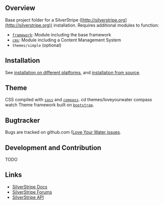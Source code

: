 ## Overview

Base project folder for a SilverStripe ([http://silverstripe.org](http://silverstripe.org)) installation. Requires additional modules to function:

 * [`framework`](http://github.com/silverstripe/silverstripe-framework): Module including the base framework
 * [`cms`](http://github.com/silverstripe/silverstripe-cms): Module including a Content Management System
 * `themes/simple` (optional)

## Installation ##

See [installation on different platforms](http://doc.silverstripe.org/framework/en/installation/),
and [installation from source](http://doc.silverstripe.org/framework/en/installation/from-source).

## Theme ##

CSS compiled with [`sass`](http://sass-lang.com/) and [`compass`](http://compass-style.org/).
	cd themes/loveyourwater
	compass watch
Theme framework built on [`bootstrap`](http://getbootstrap.com/).

## Bugtracker ##

Bugs are tracked on github.com ([Love Your Water issues](https://github.com/SustainableCoastlines/loveyourwater_3/issues).

## Development and Contribution ##

TODO

## Links ##

 * [SilverStripe Docs](http://doc.silverstripe.org/)
 * [SilverStripe Forums](http://silverstripe.org/forums)
 * [SilverStripe API](http://api.silverstripe.org/3.1/)
